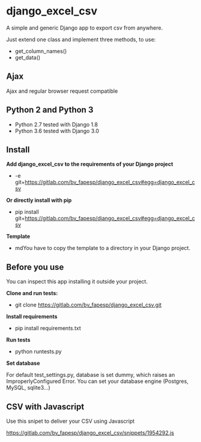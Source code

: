# django_excel_csv

A simple and generic Django app to export csv from anywhere. 

Just extend one class and implement three methods, to use:
* get_column_names()
* get_data()


## Ajax
Ajax and regular browser request compatible


## Python 2 and Python 3
* Python 2.7 tested with Django 1.8
* Python 3.6 tested with Django 3.0



## Install 

**Add django_excel_csv to the requirements of your Django project**
* -e git+https://gitlab.com/bv_fapesp/django_excel_csv#egg=django_excel_csv

**Or directly install with pip**
* pip install git+https://gitlab.com/bv_fapesp/django_excel_csv#egg=django_excel_csv

**Template**
* mdYou have to copy the template to a directory in your Django project.


## Before you use

You can inspect this app installing it outside your project. 


**Clone and run tests:**
*  git clone https://gitlab.com/bv_fapesp/django_excel_csv.git

**Install requirements**
*  pip install requirements.txt

**Run tests**
* python runtests.py


**Set database**

For default test_settings.py, database is set dummy, which raises an ImproperlyConfigured Error.
You can set your database engine (Postgres, MySQL, sqlite3...)
 

## CSV with Javascript
Use this snipet to deliver your CSV using Javascript


https://gitlab.com/bv_fapesp/django_excel_csv/snippets/1954292.js